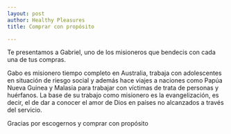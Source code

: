 ```yaml
---
layout: post
author: Healthy Pleasures
title: Comprar con propósito

---
```

Te presentamos a Gabriel, uno de los misioneros que bendecis con cada una de tus compras.

Gabo es misionero tiempo completo en Australia, trabaja con adolescentes en situación de riesgo social y además hace viajes a naciones como Papúa Nueva Guinea y Malasia para trabajar con víctimas de trata de personas y huérfanos. La base de su trabajo como misionero es la evangelización, es decir, el de dar a conocer el amor de Dios en países no alcanzados a través del servicio.

Gracias por escogernos y comprar con propósito